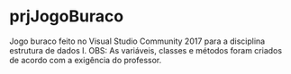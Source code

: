 # prjJogoBuraco

Jogo buraco feito no Visual Studio Community 2017 para a disciplina estrutura de dados I.
OBS: As variáveis, classes e métodos foram criados de acordo com a exigência do professor.
